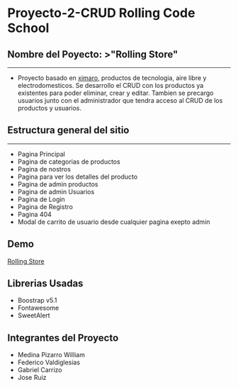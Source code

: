 # Proyecto-2-CRUD Rolling Code School

## Nombre del Poyecto: >"Rolling Store"
___
+ Proyecto basado en [ximaro](https://ximaro.com.ar/), productos de tecnologia, aire libre y electrodomesticos. Se desarrollo el CRUD con los productos ya existentes para poder eliminar, crear y editar.
Tambien se precargo usuarios junto con el administrador que tendra acceso al CRUD de los productos y usuarios.

## Estructura general del sitio
___
+ Pagina Principal
+ Pagina de categorias de productos
+ Pagina de nostros
+ Pagina para ver los detalles del producto
+ Pagina de admin productos
+ Pagina de admin Usuarios
+ Pagina de Login
+ Pagina de Registro
+ Pagina 404
+ Modal de carrito de usuario desde cualquier pagina exepto admin

## Demo
[Rolling Store](https://fluffy-dodol-6c41a4.netlify.app/index.html)

## Librerias Usadas
+ Boostrap v5.1
+ Fontawesome
+ SweetAlert

## Integrantes del Proyecto
+ Medina Pizarro William
+ Federico Valdiglesias
+ Gabriel Carrizo
+ Jose Ruiz
